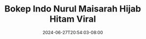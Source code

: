--- 
title: "Bokep Indo Nurul Maisarah Hijab Hitam Viral"
description: "video bokeh Bokep Indo Nurul Maisarah Hijab Hitam Viral durasi panjang full terbaru"
date: 2024-06-27T20:54:03-08:00
file_code: "kdl7t55s0n4h"
draft: false
cover: "n8p9hdqylgtjfy3m.jpg"
tags: ["Bokep", "Indo", "Nurul", "Maisarah", "Hijab", "Hitam", "Viral"]
length: 63
fld_id: "1482689"
foldername: "A Nurul Maisarah"
categories: ["A Nurul Maisarah"]
views: 0
---